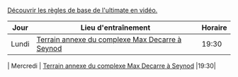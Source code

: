 [Découvrir les règles de base de l'ultimate en vidéo.](https://www.youtube.com/watch?v=6WcBqjnqbac)

| Jour     | Lieu d'entraînement                                                                          |Horaire|
|----------|----------------------------------------------------------------------------------------------|-------|
| Lundi    | [Terrain annexe du complexe Max Decarre à Seynod](https://maps.app.goo.gl/6a3esDQsYpAZMHDC9)     |19:30|

| Mercredi | [Terrain annexe du complexe Max Decarre à Seynod](https://maps.app.goo.gl/6a3esDQsYpAZMHDC9) |19:30|
